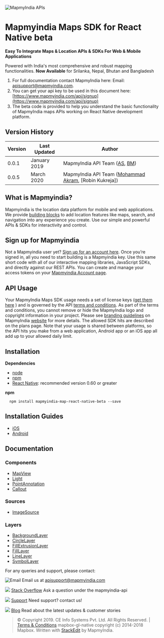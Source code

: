 ![MapmyIndia APIs](https://www.mapmyindia.com/api/img/mapmyindia-api.png)

# Mapmyindia Maps SDK for React Native beta

**Easy To Integrate Maps & Location APIs & SDKs For Web & Mobile Applications**

Powered with India's most comprehensive and robust mapping functionalities.
**Now Available**  for Srilanka, Nepal, Bhutan and Bangladesh

1. For full documentation contact MapmyIndia here:
Email: [apisupport@mapmyindia.com](mailto:apisupport@mapmyindia.com).
2. You can get your api key to be used in this document here: [https://www.mapmyindia.com/api/signup](https://www.mapmyindia.com/api/signup)
3. The beta code is provided to help you understand the basic functionality of MapmyIndia maps APIs working on React Native development platform.

## Version History

| Version | Last Updated | Author |
| ---- | ---- | ---- |
| 0.0.1 | January 2019 | MapmyIndia API Team ([AS](https://github.com/anujsinghwd), [BM](https://github.com/balmukandpathak)) |
| 0.0.5 | March 2020 | MapmyIndia API Team ([Mohammad Akram](https://github.com/mdakram), [Robin Kukreja]) |

## What is Mapmyindia?

Mapmyindia is the location data platform for mobile and web applications. We provide [building blocks](https://www.mapmyindia.com/) to add location features like maps, search, and navigation into any experience you create. Use our simple and powerful APIs & SDKs for interactivity and control.

## Sign up for Mapmyindia

Not a Mapmyindia user yet? [Sign up for an account here](https://www.mapmyindia.com/api/signup). Once you’re signed in, all you need to start building is a Mapmyindia key. Use this same short code with all of our interactive mapping libraries, JavaScript SDKs, and directly against our REST APIs. You can create and manage your access tokens on your [Mapmyindia Account page](https://www.mapmyindia.com/api/dashboard).

## API Usage
Your MapmyIndia Maps SDK usage needs a set of license keys ([get them here](http://www.mapmyindia.com/api/signup) ) and is governed by the API [terms and conditions](https://www.mapmyindia.com/api/terms-&-conditions).
As part of the terms and conditions, you cannot remove or hide the MapmyIndia logo and copyright information in your project.
Please see [branding guidelines](https://www.mapmyindia.com/api/advanced-maps/API-Branding-Guidelines.pdf) on MapmyIndia [website](https://www.mapmyindia.com/api) for more details.
The allowed SDK hits are described on the plans page. Note that your usage is
shared between platforms, so the API hits you make from a web application, Android app or an iOS app all add up to your allowed daily limit.


## Installation

**Dependencies**

* [node](https://nodejs.org)
* [npm](https://www.npmjs.com/)
* [React Native](https://facebook.github.io/react-native/):  recommended version 0.60 or greater

**npm**
```
  npm install mapmyindia-map-react-native-beta --save
```

## Installation Guides

* [iOS](https://github.com/MapmyIndia/mapmyindia-map-react-native-beta/wiki/iOSInstall)
* [Android](https://github.com/MapmyIndia/mapmyindia-map-react-native-beta/wiki/android_install)

## Documentation

### Components
* [MapView](https://github.com/MapmyIndia/mapmyindia-map-react-native-beta/wiki/MapView)
* [Light](https://github.com/MapmyIndia/mapmyindia-map-react-native-beta/wiki/Light)
* [PointAnnotation](https://github.com/MapmyIndia/mapmyindia-map-react-native-beta/wiki/PointAnnotation)
* [Callout](https://github.com/MapmyIndia/mapmyindia-map-react-native-beta/wiki/Callout)

### Sources
* [ImageSource](https://github.com/MapmyIndia/mapmyindia-map-react-native-beta/wiki/ImageSource)

### Layers
* [BackgroundLayer](https://github.com/MapmyIndia/mapmyindia-map-react-native-beta/wiki/BackgroundLayer)
* [CircleLayer](https://github.com/MapmyIndia/mapmyindia-map-react-native-beta/wiki/CircleLayer)
* [FillExtrusionLayer](https://github.com/MapmyIndia/mapmyindia-map-react-native-beta/wiki/FillExtrusionLayer)
* [FillLayer](https://github.com/MapmyIndia/mapmyindia-map-react-native-beta/wiki/FillLayer)
* [LineLayer](https://github.com/MapmyIndia/mapmyindia-map-react-native-beta/wiki/LineLayer)
* [SymbolLayer](https://github.com/MapmyIndia/mapmyindia-map-react-native-beta/wiki/SymbolLayer)

For any queries and support, please contact:

![Email](https://www.google.com/a/cpanel/mapmyindia.co.in/images/logo.gif?service=google_gsuite)
Email us at [apisupport@mapmyindia.com](mailto:apisupport@mapmyindia.com)

![](https://www.mapmyindia.com/api/img/icons/stack-overflow.png)
[Stack Overflow](https://stackoverflow.com/questions/tagged/mapmyindia-api)
Ask a question under the mapmyindia-api

![](https://www.mapmyindia.com/api/img/icons/support.png)
[Support](https://www.mapmyindia.com/api/index.php#f_cont)
Need support? contact us!

![](https://www.mapmyindia.com/api/img/icons/blog.png)
[Blog](http://www.mapmyindia.com/blog/)
Read about the latest updates & customer stories


> © Copyright 2019. CE Info Systems Pvt. Ltd. All Rights Reserved. | [Terms & Conditions](http://www.mapmyindia.com/api/terms-&-conditions)
> mapbox-gl-native copyright (c) 2014-2018 Mapbox.
>  Written with [StackEdit](https://stackedit.io/) by MapmyIndia.
